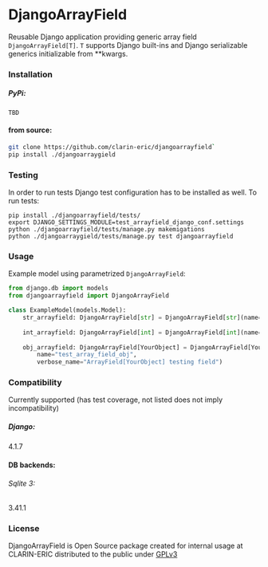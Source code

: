 # DjangoArrayField

Reusable Django application providing generic array field `DjangoArrayField[T]`. `T` supports Django built-ins and Django serializable generics initializable from **kwargs.

### Installation

##### PyPi:
`TBD`

#### from source:
```sh
git clone https://github.com/clarin-eric/djangoarrayfield`
pip install ./djangoarraygield
```

### Testing
In order to run tests Django test configuration has to be installed as well. To run tests:
```shell
pip install ./djangoarrayfield/tests/
export DJANGO_SETTINGS_MODULE=test_arrayfield_django_conf.settings
python ./djangoarrayfield/tests/manage.py makemigations
python ./djangoarraygield/tests/manage.py test djangoarrayfield
```

### Usage
Example model using parametrized `DjangoArrayField`:

```python
from django.db import models
from djangoarrayfield import DjangoArrayField

class ExampleModel(models.Model):
    str_arrayfield: DjangoArrayField[str] = DjangoArrayField[str](name="test_array_field_str",
                                                                        verbose_name="ArrayField[str] testing field")
    int_arrayfield: DjangoArrayField[int] = DjangoArrayField[int](name="test_array_field_int",
                                                                        verbose_name="ArrayField[int] testing field")
    obj_arrayfield: DjangoArrayField[YourObject] = DjangoArrayField[YourObject](
        name="test_array_field_obj",
        verbose_name="ArrayField[YourObject] testing field")
```

### Compatibility
Currently supported (has test coverage, not listed does not imply incompatibility)

##### Django:
4.1.7

#### DB backends:
###### Sqlite 3:
3.41.1 

### License 
DjangoArrayField is Open Source package created for internal usage at CLARIN-ERIC distributed to the public under [GPLv3](LICENSE.txt)
